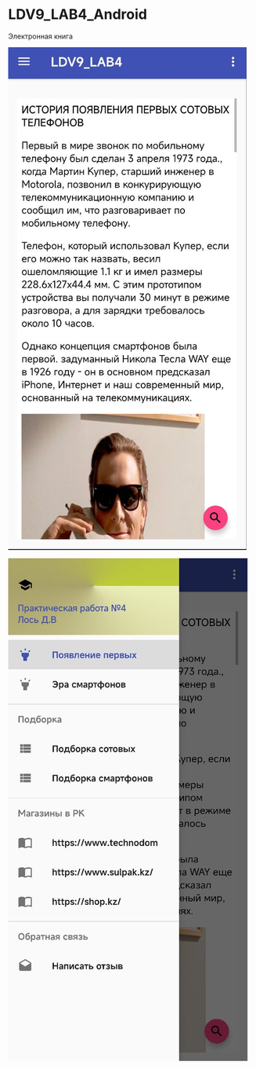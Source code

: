 # LDV9_LAB4_Android
Электронная книга

![Screenshot](screenshot1.jpg)

![Screenshot](screenshot2.jpg)

